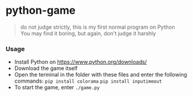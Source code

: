 # python-game
> do not judge strictly, this is my first normal program on Python <br>
> You may find it boring, but again, don't judge it harshly
### Usage
- Install Python on https://www.python.org/downloads/
- Download the game itself
- Open the terminal in the folder with these files and enter the following commands:
`pip install colorama`
`pip install inputimeout`
- To start the game, enter `./game.py`

